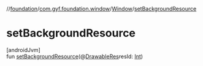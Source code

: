 //[foundation](../../../index.md)/[com.gyf.foundation.window](../index.md)/[Window](index.md)/[setBackgroundResource](set-background-resource.md)

# setBackgroundResource

[androidJvm]\
fun [setBackgroundResource](set-background-resource.md)(@[DrawableRes](https://developer.android.com/reference/kotlin/androidx/annotation/DrawableRes.html)resId: [Int](https://kotlinlang.org/api/core/kotlin-stdlib/kotlin/-int/index.html))